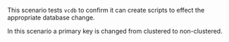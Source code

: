 This scenario tests `vcdb` to confirm it can create scripts to effect the appropriate database change.

In this scenario a primary key is changed from clustered to non-clustered.